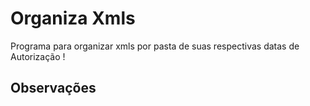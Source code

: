 # Organiza Xmls
Programa para organizar xmls por pasta de suas respectivas datas de Autorização !

## Observações